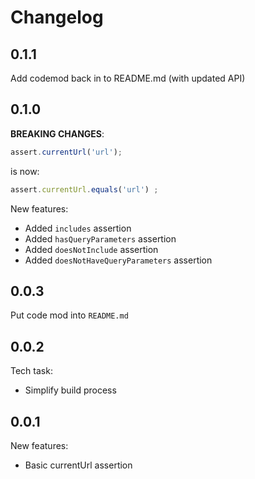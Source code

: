 # Changelog

## 0.1.1

Add codemod back in to README.md (with updated API)

## 0.1.0

**BREAKING CHANGES**:

```js
assert.currentUrl('url');
```

is now:

```js
assert.currentUrl.equals('url') ;
```

New features:
- Added `includes` assertion
- Added `hasQueryParameters` assertion
- Added `doesNotInclude` assertion
- Added `doesNotHaveQueryParameters` assertion

## 0.0.3

Put code mod into `README.md`

## 0.0.2

Tech task:
- Simplify build process

## 0.0.1

New features:
- Basic currentUrl assertion
